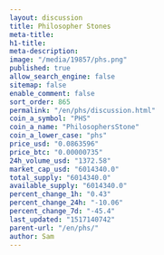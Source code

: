 ```yaml
---
layout: discussion
title: Philosopher Stones
meta-title: 
h1-title: 
meta-description: 
image: "/media/19857/phs.png"
published: true
allow_search_engine: false
sitemap: false
enable_comment: false
sort_order: 865
permalink: "/en/phs/discussion.html"
coin_a_symbol: "PHS"
coin_a_name: "PhilosophersStone"
coin_a_lower_case: "phs"
price_usd: "0.0863596"
price_btc: "0.00000735"
24h_volume_usd: "1372.58"
market_cap_usd: "6014340.0"
total_supply: "6014340.0"
available_supply: "6014340.0"
percent_change_1h: "0.43"
percent_change_24h: "-10.06"
percent_change_7d: "-45.4"
last_updated: "1517140742"
parent-url: "/en/phs/"
author: Sam
---
```


